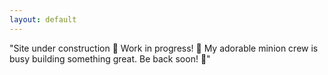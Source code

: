 ```yaml
---
layout: default
---
```


"Site under construction 🚧 Work in progress! 🚀 My adorable minion crew is busy building something great. Be back soon! 🎉"
